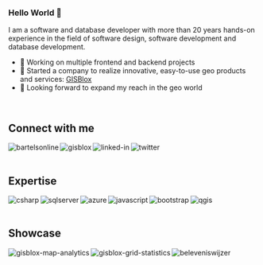 <!--
**bartelsk/bartelsk** is a ✨ _special_ ✨ repository because its `README.md` (this file) appears on your GitHub profile.

Here are some ideas to get you started:

- 🔭 I’m currently working on ...
- 🌱 I’m currently learning ...
- 👯 I’m looking to collaborate on ...
- 🤔 I’m looking for help with ...
- 💬 Ask me about ...
- 📫 How to reach me: ...
- 😄 Pronouns: ...
- ⚡ Fun fact: ...
-->

### Hello World 👋
I am a software and database developer with more than 20 years hands-on experience in the field of software design, software development and database development.
- 🔭 Working on multiple frontend and backend projects
- 🌱 Started a company to realize innovative, easy-to-use geo products and services: [GISBlox](https://www.gisblox.com)
- 👯 Looking forward to expand my reach in the geo world
<br>

## Connect with me

[<img align="left" alt="bartelsonline" src="https://img.shields.io/badge/Website-bartelsonline.nl-%23004b7c?style=for-the-badge" />](https://www.bartelsonline.nl)
[<img align="left" alt="gisblox" src="https://img.shields.io/badge/Website-GISBlox%20-%23c1004e?style=for-the-badge" />](https://www.gisblox.com)
[<img align="left" alt="linked-in" src="https://img.shields.io/badge/linkedin-%230077B5.svg?style=for-the-badge&logo=linkedin&logoColor=white" />](https://www.linkedin.com/in/karlobartels/)
[<img align="left" alt="twitter" src="https://img.shields.io/badge/twitter-%231DA1F2.svg?&style=for-the-badge&logo=twitter&logoColor=white" />](https://twitter.com/bartelsk)
<br>
<br>
## Expertise
<img align="left" alt="csharp" src="https://img.shields.io/badge/-CSharp%20-%23239120?style=for-the-badge&logo=csharp" />
<img align="left" alt="sqlserver" src="https://img.shields.io/badge/-SQL%20Server%20-%23CC2927?style=for-the-badge&logo=microsoftsqlserver&logoColor=white" />
<img align="left" alt="azure" src="https://img.shields.io/badge/-Azure%20-%230078D4?style=for-the-badge&logo=microsoftazure" />
<img align="left" alt="javascript" src="https://img.shields.io/badge/-Javascript%20-%23F7DF1E?style=for-the-badge&logo=javascript&logoColor=black" />
<img align="left" alt="bootstrap" src="https://img.shields.io/badge/-Bootstrap%20-%237952B3?style=for-the-badge&logo=bootstrap&logoColor=white" />
<img align="left" alt="qgis" src="https://img.shields.io/badge/-Qgis%20-%23589632?style=for-the-badge&logo=qgis&logoColor=white" />
<br>
<br>

## Showcase

[<img align="left" alt="gisblox-map-analytics" src="https://img.shields.io/badge/GISBlox Map Analytics%20-%23c1004e?style=for-the-badge" />](https://www.gisblox.com/map-analytics)
[<img align="left" alt="gisblox-grid-statistics" src="https://img.shields.io/badge/GISBlox Grid Statistics%20-%23007bff?style=for-the-badge"/>](https://www.gisblox.com/grid-statistics)
[<img align="left" alt="beleveniswijzer" src="https://img.shields.io/badge/Beleveniswijzer%20-%23c1004e?style=for-the-badge" />](https://www.beleveniswijzer.nl)
<br>
<br>
